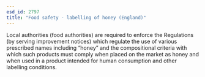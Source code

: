 ```yaml
---
esd_id: 2797
title: "Food safety - labelling of honey (England)"
---
```


Local authorities (food authorities) are required to enforce the Regulations (by serving improvement notices) which regulate the use of various prescribed names including “honey” and the compositional criteria with which such products must comply when placed on the market as honey and when used in a product intended for human consumption and other labelling conditions.

